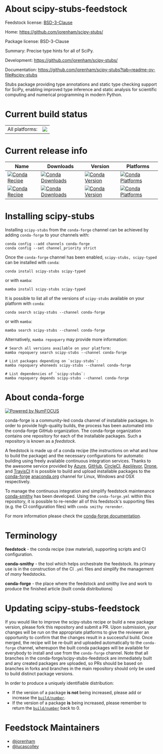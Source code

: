 About scipy-stubs-feedstock
===========================

Feedstock license: [BSD-3-Clause](https://github.com/conda-forge/scipy-stubs-feedstock/blob/main/LICENSE.txt)

Home: https://github.com/jorenham/scipy-stubs/

Package license: BSD-3-Clause

Summary: Precise type hints for all of SciPy.

Development: https://github.com/jorenham/scipy-stubs/

Documentation: https://github.com/jorenham/scipy-stubs?tab=readme-ov-file#scipy-stubs

Stubs package providing type annotations and static type checking support for SciPy,
enabling improved type inference and static analysis for scientific computing and
numerical programming in modern Python.

Current build status
====================


<table><tr><td>All platforms:</td>
    <td>
      <a href="https://dev.azure.com/conda-forge/feedstock-builds/_build/latest?definitionId=24177&branchName=main">
        <img src="https://dev.azure.com/conda-forge/feedstock-builds/_apis/build/status/scipy-stubs-feedstock?branchName=main">
      </a>
    </td>
  </tr>
</table>

Current release info
====================

| Name | Downloads | Version | Platforms |
| --- | --- | --- | --- |
| [![Conda Recipe](https://img.shields.io/badge/recipe-scipy--stubs-green.svg)](https://anaconda.org/conda-forge/scipy-stubs) | [![Conda Downloads](https://img.shields.io/conda/dn/conda-forge/scipy-stubs.svg)](https://anaconda.org/conda-forge/scipy-stubs) | [![Conda Version](https://img.shields.io/conda/vn/conda-forge/scipy-stubs.svg)](https://anaconda.org/conda-forge/scipy-stubs) | [![Conda Platforms](https://img.shields.io/conda/pn/conda-forge/scipy-stubs.svg)](https://anaconda.org/conda-forge/scipy-stubs) |
| [![Conda Recipe](https://img.shields.io/badge/recipe-scipy--typed-green.svg)](https://anaconda.org/conda-forge/scipy-typed) | [![Conda Downloads](https://img.shields.io/conda/dn/conda-forge/scipy-typed.svg)](https://anaconda.org/conda-forge/scipy-typed) | [![Conda Version](https://img.shields.io/conda/vn/conda-forge/scipy-typed.svg)](https://anaconda.org/conda-forge/scipy-typed) | [![Conda Platforms](https://img.shields.io/conda/pn/conda-forge/scipy-typed.svg)](https://anaconda.org/conda-forge/scipy-typed) |

Installing scipy-stubs
======================

Installing `scipy-stubs` from the `conda-forge` channel can be achieved by adding `conda-forge` to your channels with:

```
conda config --add channels conda-forge
conda config --set channel_priority strict
```

Once the `conda-forge` channel has been enabled, `scipy-stubs, scipy-typed` can be installed with `conda`:

```
conda install scipy-stubs scipy-typed
```

or with `mamba`:

```
mamba install scipy-stubs scipy-typed
```

It is possible to list all of the versions of `scipy-stubs` available on your platform with `conda`:

```
conda search scipy-stubs --channel conda-forge
```

or with `mamba`:

```
mamba search scipy-stubs --channel conda-forge
```

Alternatively, `mamba repoquery` may provide more information:

```
# Search all versions available on your platform:
mamba repoquery search scipy-stubs --channel conda-forge

# List packages depending on `scipy-stubs`:
mamba repoquery whoneeds scipy-stubs --channel conda-forge

# List dependencies of `scipy-stubs`:
mamba repoquery depends scipy-stubs --channel conda-forge
```


About conda-forge
=================

[![Powered by
NumFOCUS](https://img.shields.io/badge/powered%20by-NumFOCUS-orange.svg?style=flat&colorA=E1523D&colorB=007D8A)](https://numfocus.org)

conda-forge is a community-led conda channel of installable packages.
In order to provide high-quality builds, the process has been automated into the
conda-forge GitHub organization. The conda-forge organization contains one repository
for each of the installable packages. Such a repository is known as a *feedstock*.

A feedstock is made up of a conda recipe (the instructions on what and how to build
the package) and the necessary configurations for automatic building using freely
available continuous integration services. Thanks to the awesome service provided by
[Azure](https://azure.microsoft.com/en-us/services/devops/), [GitHub](https://github.com/),
[CircleCI](https://circleci.com/), [AppVeyor](https://www.appveyor.com/),
[Drone](https://cloud.drone.io/welcome), and [TravisCI](https://travis-ci.com/)
it is possible to build and upload installable packages to the
[conda-forge](https://anaconda.org/conda-forge) [anaconda.org](https://anaconda.org/)
channel for Linux, Windows and OSX respectively.

To manage the continuous integration and simplify feedstock maintenance
[conda-smithy](https://github.com/conda-forge/conda-smithy) has been developed.
Using the ``conda-forge.yml`` within this repository, it is possible to re-render all of
this feedstock's supporting files (e.g. the CI configuration files) with ``conda smithy rerender``.

For more information please check the [conda-forge documentation](https://conda-forge.org/docs/).

Terminology
===========

**feedstock** - the conda recipe (raw material), supporting scripts and CI configuration.

**conda-smithy** - the tool which helps orchestrate the feedstock.
                   Its primary use is in the construction of the CI ``.yml`` files
                   and simplify the management of *many* feedstocks.

**conda-forge** - the place where the feedstock and smithy live and work to
                  produce the finished article (built conda distributions)


Updating scipy-stubs-feedstock
==============================

If you would like to improve the scipy-stubs recipe or build a new
package version, please fork this repository and submit a PR. Upon submission,
your changes will be run on the appropriate platforms to give the reviewer an
opportunity to confirm that the changes result in a successful build. Once
merged, the recipe will be re-built and uploaded automatically to the
`conda-forge` channel, whereupon the built conda packages will be available for
everybody to install and use from the `conda-forge` channel.
Note that all branches in the conda-forge/scipy-stubs-feedstock are
immediately built and any created packages are uploaded, so PRs should be based
on branches in forks and branches in the main repository should only be used to
build distinct package versions.

In order to produce a uniquely identifiable distribution:
 * If the version of a package **is not** being increased, please add or increase
   the [``build/number``](https://docs.conda.io/projects/conda-build/en/latest/resources/define-metadata.html#build-number-and-string).
 * If the version of a package **is** being increased, please remember to return
   the [``build/number``](https://docs.conda.io/projects/conda-build/en/latest/resources/define-metadata.html#build-number-and-string)
   back to 0.

Feedstock Maintainers
=====================

* [@jorenham](https://github.com/jorenham/)
* [@lucascolley](https://github.com/lucascolley/)

